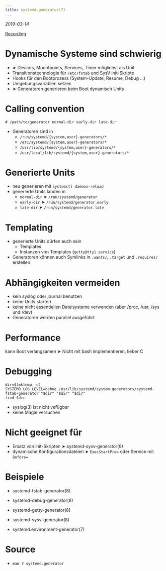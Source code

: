```yaml
---
title: systemd.generator(7)
...
```


*2019-03-14*

[Recording](https://www.youtube.com/watch?v=X88zHJjodFw)

# Dynamische Systeme sind schwierig

- ➤ Devices, Mountpoints, Services, Timer möglichst als Unit
- Transitionstechnologie für `/etc/fstab` und SysV init-Skripte
- Hooks für den Bootprozess (System-Update, Resume, Debug ...)
- Umgebungsvariablen setzen
- ➤ Generatoren generieren beim Boot dynamisch Units

# Calling convention

`# /path/to/generator normal-dir early-dir late-dir`

- Generatoren sind in 
  - `/run/systemd/{system,user}-generators/*`
  - `/etc/systemd/{system,user}-generators/*`
  - `/usr/lib/systemd/{system,user}-generators/*`
  - `/usr/local/lib/systemd/{system,user}-generators/*`


# Generierte Units

- neu generieren mit `systemctl daemon-reload`
- generierte Units landen in 
  - `normal-dir` ➤ `/run/systemd/generator`
  - `early-dir` ➤ `/run/systemd/generator.early`
  - `late-dir` ➤ `/run/systemd/generator.late`

# Templating

- generierte Units dürfen auch sein
  - Templates
  - Instanzen von Templates (`getty@tty1.service`)
- Generatoren können auch Symlinks in `.wants/`, `.target` und `.requires/` erstellen

# Abhängigkeiten vermeiden
- kein syslog oder journal benutzen
- keine Units starten
- keine nicht essentiellen Dateisysteme verwenden (aber /proc, /usr, /sys und /dev)
- Generatoren werden parallel ausgeführt

# Performance

kann Boot verlangsamen ➤ Nicht mit bash implementieren, lieber C

# Debugging

```
dir=$(mktemp -d)
SYSTEMD_LOG_LEVEL=debug /usr/lib/systemd/system-generators/systemd-fstab-generator "$dir" "$dir" "$dir"
find $dir
```

- syslog(3) ist nicht vefügbar
- keine Magie versuchen

# Nicht geeignet für

- Ersatz von init-Skripten
  ➤ systemd-sysv-generator(8)
- dynamische Konfigurationsdateien
  ➤ `ExecStartPre=` oder Service mit `Before=`

# Beispiele

- systemd-fstab-generator(8)

- systemd-debug-generator(8)

- systemd-getty-generator(8)

- systemd-sysv-generator(8)

- systemd.environment-generator(7)

# Source

- `man 7 systemd.generator`
